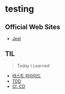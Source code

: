 # testing

## Official Web Sites

- [Jest](https://jestjs.io/)

## TIL

> Today I Learned

- [테스트 피라미드](TIL/테스트-피라미드.md)
- [TDD](TIL/TDD.md)
- [CI, CD](TIL/CI-CD.md)
